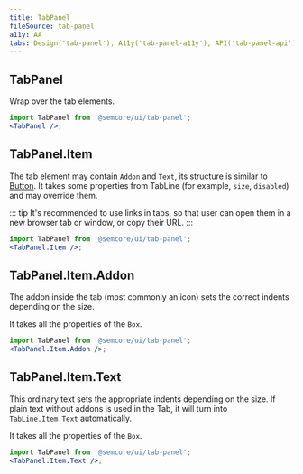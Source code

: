 ```yaml
---
title: TabPanel
fileSource: tab-panel
a11y: AA
tabs: Design('tab-panel'), A11y('tab-panel-a11y'), API('tab-panel-api'), Example('tab-panel-code'), Changelog('tab-panel-changelog')
---
```


## TabPanel

Wrap over the tab elements.

```jsx
import TabPanel from '@semcore/ui/tab-panel';
<TabPanel />;
```

<TypesView type="TabPanelProps" :types={...types} />

## TabPanel.Item

The tab element may contain `Addon` and `Text`, its structure is similar to [Button](/components/button/button). It takes some properties from TabLine (for example, `size`, `disabled`) and may override them.

::: tip
It's recommended to use links in tabs, so that user can open them in a new browser tab or window, or copy their URL.
:::

```jsx
import TabPanel from '@semcore/ui/tab-panel';
<TabPanel.Item />;
```

<TypesView type="TabPanelItemProps" :types={...types} />

## TabPanel.Item.Addon

The addon inside the tab (most commonly an icon) sets the correct indents depending on the size.

It takes all the properties of the `Box`.

```jsx
import TabPanel from '@semcore/ui/tab-panel';
<TabPanel.Item.Addon />;
```

## TabPanel.Item.Text

This ordinary text sets the appropriate indents depending on the size. If plain text without addons is used in the Tab, it will turn into `TabLine.Item.Text` automatically.

It takes all the properties of the `Box`.

```jsx
import TabPanel from '@semcore/ui/tab-panel';
<TabPanel.Item.Text />;
```

<script setup>import { data as types } from '@types.data.ts';</script>
